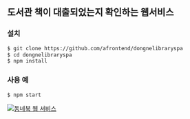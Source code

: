 ## 도서관 책이 대출되었는지 확인하는 웹서비스

### 설치
```sh
$ git clone https://github.com/afrontend/dongnelibraryspa
$ cd dongnelibraryspa
$ npm install
```

### 사용 예
```sh
$ npm start
```

[![동네북 웹 서비스](https://afrontend.files.wordpress.com/2016/07/dongne22.png "동네북 스크린 샷")][dls-url]

[dl-url]: https://github.com/afrontend/dongnelibrary
[dls-url]: http://dongne.herokuapp.com/
